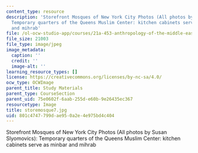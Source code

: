 ```yaml
---
content_type: resource
description: 'Storefront Mosques of New York City Photos (All photos by Susan Slyomovics):
  Temporary quarters of the Queens Muslim Center: kitchen cabinets serve as minbar
  and mihrab'
file: /ol-ocw-studio-app/courses/21a-453-anthropology-of-the-middle-east-spring-2004/801c4747799dae950a2e4e975bd4c404_storemosque7.jpg
file_size: 21003
file_type: image/jpeg
image_metadata:
  caption: ''
  credit: ''
  image-alt: ''
learning_resource_types: []
license: https://creativecommons.org/licenses/by-nc-sa/4.0/
ocw_type: OCWImage
parent_title: Study Materials
parent_type: CourseSection
parent_uid: 75e0602f-6aab-255d-e60b-9e26435ec367
resourcetype: Image
title: storemosque7.jpg
uid: 801c4747-799d-ae95-0a2e-4e975bd4c404
---
```

Storefront Mosques of New York City Photos (All photos by Susan Slyomovics): Temporary quarters of the Queens Muslim Center: kitchen cabinets serve as minbar and mihrab